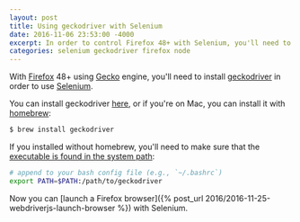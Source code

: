 ```yaml
---
layout: post
title: Using geckodriver with Selenium
date: 2016-11-06 23:53:00 -4000
excerpt: In order to control Firefox 48+ with Selenium, you'll need to install geckodriver and put it in the PATH.
categories: selenium geckodriver firefox node
---
```


With [Firefox](https://www.mozilla.org/firefox/desktop/) 48+ using [Gecko](https://developer.mozilla.org/docs/Gecko/FAQ) engine, you'll need to install [geckodriver](https://github.com/mozilla/geckodriver) in order to use [Selenium](https://github.com/SeleniumHQ/selenium).

You can install geckodriver [here](https://github.com/mozilla/geckodriver/releases), or if you're on Mac, you can install it with [homebrew](http://brew.sh):

```sh
$ brew install geckodriver
```

If you installed without homebrew, you'll need to make sure that the [executable is found in the system path](https://developer.mozilla.org/docs/Mozilla/QA/Marionette/WebDriver#Add_executable_to_system_path):

```sh
# append to your bash config file (e.g., `~/.bashrc`)
export PATH=$PATH:/path/to/geckodriver
```

Now you can [launch a Firefox browser]({% post_url 2016/2016-11-25-webdriverjs-launch-browser %}) with Selenium.
